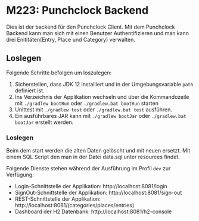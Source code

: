 # M223: Punchclock Backend
Dies ist der backend für den Punchclock Client. Mit dem Punchclock Backend kann man sich mit einen Benutzer Authentifizieren und man kann drei Enititäten(Entry, Place und Category) verwalten.

## Loslegen
Folgende Schritte befolgen um loszulegen:
1. Sicherstellen, dass JDK 12 installiert und in der Umgebungsvariable `path` definiert ist.
1. Ins Verzeichnis der Applikation wechseln und über die Kommandozeile mit `./gradlew bootRun` oder `./gradlew.bat bootRun` starten
1. Unittest mit `./gradlew test` oder `./gradlew.bat test` ausführen.
1. Ein ausführbares JAR kann mit `./gradlew bootJar` oder `./gradlew.bat bootJar` erstellt werden.

### Loslegen
Beim dem start werden die alten Daten gelöscht und mit neuen ersetzt. Mit einem SQL Script den man in der Datei data.sql unter resources findet.

Folgende Dienste stehen während der Ausführung im Profil `dev` zur Verfügung:
- Login-Schnittstelle der Applikation: http://localhost:8081/login
- SignOut-Schnittstelle der Applikation: http://localhost:8081/sign-out
- REST-Schnittstelle der Applikation: http://localhost:8081/(categories/places/entries)
- Dashboard der H2 Datenbank: http://localhost:8081/h2-console